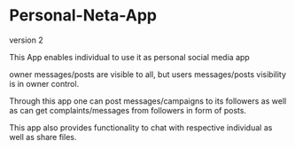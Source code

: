 # Personal-Neta-App
version 2

This App enables individual to use it as personal social media app

owner messages/posts are visible to all, but users messages/posts visibility is in owner control.

Through this app one can post messages/campaigns to its followers as well as can get complaints/messages from followers in form of posts.

This app also provides functionality to chat with respective individual as well as share files.
